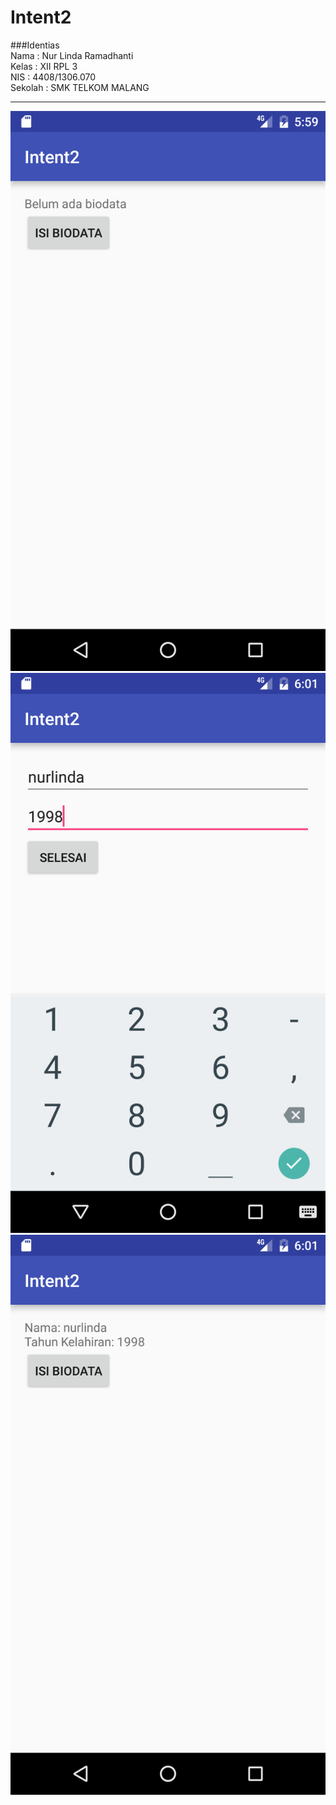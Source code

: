 # Intent2
###Identias<br>
Nama : Nur Linda Ramadhanti<br>
Kelas : XII RPL 3 <br>
NIS : 4408/1306.070 <br>
Sekolah : SMK TELKOM MALANG<br>
***
![ss1](Screenshot_1476572375.png)
![ss2](Screenshot_1476572496.png)
![ss3](Screenshot_1476572500.png)
